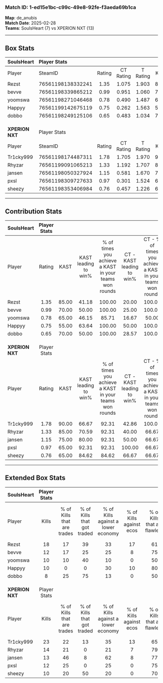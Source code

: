### Match ID: 1-ed15e1bc-c99c-49e8-92fe-f3aeda69b1ca  
**Map**: de_anubis  
**Match Date**: 2025-02-28  
**Teams**: SoulsHeart (7) vs XPERION NXT (13)  

---  

## Box Stats  

| **SoulsHeart**  | Player Stats      |        |           |          |       |       |       |         |        |      |     |
| :- | :- | :-: | :-: | :-: | :-: | :-: | :-: | :-: | :-: | :-: | :-: |
| Player          | SteamID           | Rating | CT Rating | T Rating | KAST  |  ADR  | Kills | Assists | Deaths | K/D  | HS% |
| Rezst           | 76561198138332241 |  1.35  |   1.075   |  1.903   | 85.00 | 90.4  |  18   |    5    |   16   | 1.13 | 38  |
| bevve           | 76561198339865212 |  0.99  |   0.951   |  1.060   | 70.00 | 61.4  |  12   |    5    |   12   | 1.00 | 50  |
| yoomswa         | 76561198271046468 |  0.78  |   0.490   |  1.487   | 65.00 | 60.1  |  10   |    3    |   15   | 0.67 | 80  |
| Happyy          | 76561199142675119 |  0.75  |   0.262   |  1.563   | 55.00 | 57.7  |  10   |    4    |   13   | 0.77 | 30  |
| dobbo           | 76561198249125106 |  0.65  |   0.483   |  1.034   | 70.00 | 44.8  |   8   |    2    |   16   | 0.50 | 25  |
|                 |                   |        |           |          |       |       |       |         |        |      |     |
|                 |                   |        |           |          |       |       |       |         |        |      |     |
|                 |                   |        |           |          |       |       |       |         |        |      |     |
| **XPERION NXT** | Player Stats      |        |           |          |       |       |       |         |        |      |     |
| Player          | SteamID           | Rating | CT Rating | T Rating | KAST  |  ADR  | Kills | Assists | Deaths | K/D  | HS% |
| Tr1cky999       | 76561198174487311 |  1.78  |   1.705   |  1.970   | 90.00 | 105.6 |  23   |    0    |   10   | 2.30 | 47  |
| Rhyzar          | 76561199091065213 |  1.33  |   1.192   |  1.707   | 85.00 | 93.6  |  14   |   13    |   12   | 1.17 | 71  |
| jansen          | 76561198050327924 |  1.15  |   0.581   |  1.670   | 75.00 | 76.9  |  13   |    6    |   11   | 1.18 | 53  |
| pxsl            | 76561198309727633 |  0.97  |   0.301   |  1.524   | 65.00 | 52.4  |  12   |    3    |   10   | 1.20 | 25  |
| sheezy          | 76561198353406984 |  0.76  |   0.457   |  1.226   | 65.00 | 53.2  |  10   |    4    |   15   | 0.67 | 70  |
---  

## Contribution Stats  

| **SoulsHeart**  | Player Stats |       |                      |                                                        |                           |                                                             |                          |                                                            |
| :- | :-: | :-: | :-: | :-: | :-: | :-: | :-: | :-: |
| Player          |    Rating    | KAST  | KAST leading to win% | % of times you achieve a KAST in your teams won rounds | CT - KAST leading to win% | CT - % of times you achieve a KAST in your teams won rounds | T - KAST leading to win% | T - % of times you achieve a KAST in your teams won rounds |
| Rezst           |     1.35     | 85.00 |        41.18         |                         100.00                         |           20.00           |                           100.00                            |          71.43           |                           100.00                           |
| bevve           |     0.99     | 70.00 |        50.00         |                         100.00                         |           25.00           |                           100.00                            |          83.33           |                           100.00                           |
| yoomswa         |     0.78     | 65.00 |        46.15         |                         85.71                          |           16.67           |                            50.00                            |          71.43           |                           100.00                           |
| Happyy          |     0.75     | 55.00 |        63.64         |                         100.00                         |           50.00           |                           100.00                            |          71.43           |                           100.00                           |
| dobbo           |     0.65     | 70.00 |        50.00         |                         100.00                         |           28.57           |                           100.00                            |          71.43           |                           100.00                           |
|                 |              |       |                      |                                                        |                           |                                                             |                          |                                                            |
|                 |              |       |                      |                                                        |                           |                                                             |                          |                                                            |
|                 |              |       |                      |                                                        |                           |                                                             |                          |                                                            |
| **XPERION NXT** | Player Stats |       |                      |                                                        |                           |                                                             |                          |                                                            |
| Player          |    Rating    | KAST  | KAST leading to win% | % of times you achieve a KAST in your teams won rounds | CT - KAST leading to win% | CT - % of times you achieve a KAST in your teams won rounds | T - KAST leading to win% | T - % of times you achieve a KAST in your teams won rounds |
| Tr1cky999       |     1.78     | 90.00 |        66.67         |                         92.31                          |           42.86           |                           100.00                            |          81.82           |                           90.00                            |
| Rhyzar          |     1.33     | 85.00 |        70.59         |                         92.31                          |           40.00           |                            66.67                            |          83.33           |                           100.00                           |
| jansen          |     1.15     | 75.00 |        80.00         |                         92.31                          |           50.00           |                            66.67                            |          90.91           |                           100.00                           |
| pxsl            |     0.97     | 65.00 |        92.31         |                         92.31                          |          100.00           |                            66.67                            |          90.91           |                           100.00                           |
| sheezy          |     0.76     | 65.00 |        84.62         |                         84.62                          |           66.67           |                            66.67                            |          90.00           |                           90.00                            |
---  

## Extended Box Stats  

| **SoulsHeart**  | Player Stats |                            |                            |                                    |                         |                              |                                 |        |                             |                                     |                          |                               |                            |
| :- | :-: | :-: | :-: | :-: | :-: | :-: | :-: | :-: | :-: | :-: | :-: | :-: | :-: |
| Player          |    Kills     | % of Kills that are trades | % of Kills that got traded | % of Kills against a lower economy | % of Kills against ecos | % of Kills that are flawless | % of Kills that are close duels | Deaths | % of Deaths that get traded | % of Deaths against a lower economy | % of Deaths against ecos | % of Deaths that are flawless | % of Deaths that are close |
| Rezst           |      18      |             17             |             39             |                 33                 |           17            |              61              |                0                |   16   |             13              |                  6                  |            0             |              56               |             19             |
| bevve           |      12      |             17             |             25             |                 25                 |            8            |              75              |                8                |   12   |              0              |                  0                  |            0             |              58               |             17             |
| yoomswa         |      10      |             10             |             40             |                 10                 |            0            |              50              |               10                |   15   |             27              |                  7                  |            0             |              80               |             13             |
| Happyy          |      10      |             0              |             0              |                 30                 |           10            |              80              |                0                |   13   |              8              |                  8                  |            8             |              85               |             0              |
| dobbo           |      8       |             25             |             75             |                 13                 |            0            |              50              |                0                |   16   |             13              |                  6                  |            0             |              81               |             0              |
|                 |              |                            |                            |                                    |                         |                              |                                 |        |                             |                                     |                          |                               |                            |
|                 |              |                            |                            |                                    |                         |                              |                                 |        |                             |                                     |                          |                               |                            |
|                 |              |                            |                            |                                    |                         |                              |                                 |        |                             |                                     |                          |                               |                            |
| **XPERION NXT** | Player Stats |                            |                            |                                    |                         |                              |                                 |        |                             |                                     |                          |                               |                            |
| Player          |    Kills     | % of Kills that are trades | % of Kills that got traded | % of Kills against a lower economy | % of Kills against ecos | % of Kills that are flawless | % of Kills that are close duels | Deaths | % of Deaths that get traded | % of Deaths against a lower economy | % of Deaths against ecos | % of Deaths that are flawless | % of Deaths that are close |
| Tr1cky999       |      23      |             22             |             13             |                 35                 |           13            |              65              |               13                |   10   |             30              |                 30                  |            0             |              50               |             0              |
| Rhyzar          |      14      |             21             |             0              |                 21                 |            7            |              79              |               14                |   12   |             50              |                 33                  |            0             |              42               |             0              |
| jansen          |      13      |             46             |             8              |                 62                 |            8            |              77              |                8                |   11   |             27              |                 18                  |            0             |              55               |             9              |
| pxsl            |      12      |             25             |             0              |                 25                 |            0            |              75              |                8                |   10   |             20              |                 30                  |            0             |              100              |             0              |
| sheezy          |      10      |             20             |             50             |                 20                 |            0            |              70              |                0                |   15   |             40              |                 20                  |            0             |              73               |             7              |
